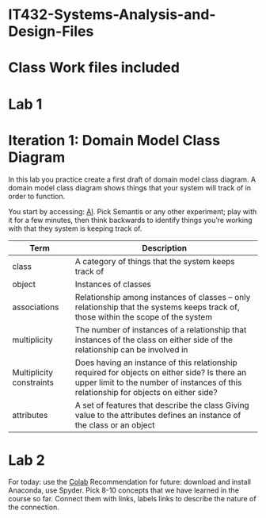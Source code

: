# IT432-Systems-Analysis-and-Design-Files
# Class Work files included
# Lab 1
# Iteration 1: Domain Model Class Diagram
In this lab you practice create a first draft of domain model class diagram.
A domain model class diagram shows things that your system will track of in order to function.

You start by accessing: [AI](https://experiments.withgoogle.com/collection/ai).
Pick Semantis or any other experiment; play with it for a few minutes, then think backwards to identify things you’re working with that they system is keeping track of.

|Term               |  Description
|-------------------|----------------------------------
|class	            |  A category of things that the system keeps track of 
| object            |	 Instances of classes   
| associations	    |  Relationship among instances of classes – only relationship that the systems keeps track of, those within the scope of the system             
| multiplicity      |  The number of instances of a relationship that instances of the class on either side of the relationship can be involved in    
| Multiplicity constraints |  Does having an instance of this relationship required for objects on either side?  Is there an upper limit to the number of instances of this relationship for objects on either side?              
| attributes	     |  A set of features that describe the class Giving value to the attributes defines an instance of the class or an object  
                
                    
# Lab 2
For today: use the [Colab](https://colab.research.google.com/)
Recommendation for future: download and install Anaconda, use Spyder.
Pick 8-10 concepts that we have learned in the course so far. Connect them with links, labels links to
describe the nature of the connection.





